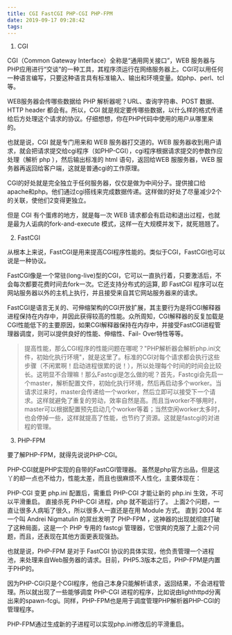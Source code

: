 ```yaml
---
title: CGI FastCGI PHP-CGI PHP-FPM
date: 2019-09-17 09:28:42
tags:
---
```


1. CGI

CGI（Common Gateway Interface）全称是“通用网关接口”，WEB 服务器与PHP应用进行“交谈”的一种工具，其程序须运行在网络服务器上。CGI可以用任何一种语言编写，只要这种语言具有标准输入、输出和环境变量。如php、perl、tcl等。

WEB服务器会传哪些数据给 PHP 解析器呢？URL、查询字符串、POST 数据、HTTP header 都会有。所以，CGI 就是规定要传哪些数据，以什么样的格式传递给后方处理这个请求的协议。仔细想想，你在PHP代码中使用的用户从哪里来的。

也就是说，CGI 就是专门用来和 WEB 服务器打交道的。WEB 服务器收到用户请求，就会把请求提交给cgi程序（如PHP-CGI），cgi程序根据请求提交的参数作应处理（解析 php ），然后输出标准的 html 语句，返回给WEB 服服务器，WEB 服务器再返回给客户端，这就是普通cgi的工作原理。

CGI的好处就是完全独立于任何服务器，仅仅是做为中间分子。提供接口给apache和php。他们通过cgi搭线来完成数据传递。这样做的好处了尽量减少2个的关联，使他们2变得更独立。

但是 CGI 有个蛋疼的地方，就是每一次 WEB 请求都会有启动和退出过程，也就是最为人诟病的fork-and-execute 模式，这样一在大规模并发下，就死翘翘了。

2. FastCGI

从根本上来说，FastCGI是用来提高CGI程序性能的。类似于CGI，FastCGI也可以说是一种协议。

FastCGI像是一个常驻(long-live)型的CGI，它可以一直执行着，只要激活后，不会每次都要花费时间去fork一次。它还支持分布式的运算, 即 FastCGI 程序可以在网站服务器以外的主机上执行，并且接受来自其它网站服务器来的请求。

FastCGI是语言无关的、可伸缩架构的CGI开放扩展，其主要行为是将CGI解释器进程保持在内存中，并因此获得较高的性能。众所周知，CGI解释器的反复加载是CGI性能低下的主要原因，如果CGI解释器保持在内存中，并接受FastCGI进程管理器调度，则可以提供良好的性能、伸缩性、Fail- Over特性等等。

> 提高性能，那么CGI程序的性能问题在哪呢？"PHP解析器会解析php.ini文件，初始化执行环境"，就是这里了。标准的CGI对每个请求都会执行这些步骤（不闲累啊！启动进程很累的说！），所以处理每个时间的时间会比较长。这明显不合理嘛！那么Fastcgi是怎么做的呢？首先，Fastcgi会先启一个master，解析配置文件，初始化执行环境，然后再启动多个worker。当请求过来时，master会传递给一个worker，然后立即可以接受下一个请求。这样就避免了重复的劳动，效率自然是高。而且当worker不够用时，master可以根据配置预先启动几个worker等着；当然空闲worker太多时，也会停掉一些，这样就提高了性能，也节约了资源。这就是fastcgi的对进程的管理。

3. PHP-FPM

要了解PHP-FPM，就得先说说PHP-CGI。

PHP-CGI就是PHP实现的自带的FastCGI管理器。 虽然是php官方出品，但是这丫的却一点也不给力，性能太差，而且也很麻烦不人性化，主要体现在：

PHP-CGI 变更 php.ini 配置后，需重启 PHP-CGI 才能让新的 php.ini 生效，不可以平滑重启。
直接杀死 PHP-CGI 进程，php 就不能运行了。
上面2个问题，一直让很多人病垢了很久，所以很多人一直还是在用 Module 方式。 直到 2004 年一个叫 Andrei Nigmatulin 的屌丝发明了 PHP-FPM ，这神器的出现就彻底打破了这种局面，这是一个 PHP 专用的 fastcgi 管理器，它很爽的克服了上面2个问题，而且，还表现在其他方面更表现强劲。

也就是说，PHP-FPM 是对于 FastCGI 协议的具体实现，他负责管理一个进程池，来处理来自Web服务器的请求。目前，PHP5.3版本之后，PHP-FPM是内置于PHP的。

因为PHP-CGI只是个CGI程序，他自己本身只能解析请求，返回结果，不会进程管理。所以就出现了一些能够调度 PHP-CGI 进程的程序，比如说由lighthttpd分离出来的spawn-fcgi。同样，PHP-FPM也是用于调度管理PHP解析器PHP-CGI的管理程序。

PHP-FPM通过生成新的子进程可以实现php.ini修改后的平滑重启。

